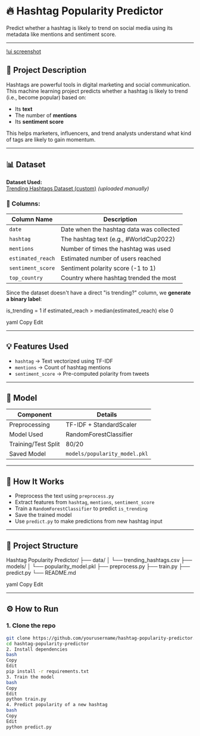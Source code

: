 # 🔥 Hashtag Popularity Predictor

Predict whether a hashtag is likely to trend on social media using its metadata like mentions and sentiment score.

---

[!ui screenshot](assets/image.png)

## 📌 Project Description

Hashtags are powerful tools in digital marketing and social communication. This machine learning project predicts whether a hashtag is likely to trend (i.e., become popular) based on:

- Its **text**
- The number of **mentions**
- Its **sentiment score**

This helps marketers, influencers, and trend analysts understand what kind of tags are likely to gain momentum.

---

## 📊 Dataset

**Dataset Used:**  
[Trending Hashtags Dataset (custom)](https://www.kaggle.com/) *(uploaded manually)*

### 📁 Columns:
| Column Name        | Description                                  |
|--------------------|----------------------------------------------|
| `date`             | Date when the hashtag data was collected     |
| `hashtag`          | The hashtag text (e.g., #WorldCup2022)       |
| `mentions`         | Number of times the hashtag was used         |
| `estimated_reach`  | Estimated number of users reached            |
| `sentiment_score`  | Sentiment polarity score (-1 to 1)           |
| `top_country`      | Country where hashtag trended the most       |

Since the dataset doesn't have a direct "is trending?" column, we **generate a binary label**:

is_trending = 1 if estimated_reach > median(estimated_reach) else 0

yaml
Copy
Edit

---

## 💡 Features Used

- `hashtag` → Text vectorized using TF-IDF
- `mentions` → Count of hashtag mentions
- `sentiment_score` → Pre-computed polarity from tweets

---

## 🚀 Model

| Component            | Details                          |
|----------------------|----------------------------------|
| Preprocessing        | TF-IDF + StandardScaler          |
| Model Used           | RandomForestClassifier           |
| Training/Test Split  | 80/20                            |
| Saved Model          | `models/popularity_model.pkl`    |

---

## 🧠 How It Works

- Preprocess the text using `preprocess.py`
- Extract features from `hashtag`, `mentions`, `sentiment_score`
- Train a `RandomForestClassifier` to predict `is_trending`
- Save the trained model
- Use `predict.py` to make predictions from new hashtag input

---

## 📁 Project Structure

Hashtag Popularity Predictor/
├── data/
│ └── trending_hashtags.csv
├── models/
│ └── popularity_model.pkl
├── preprocess.py
├── train.py
├── predict.py
└── README.md

yaml
Copy
Edit

---

## ⚙️ How to Run

### 1. Clone the repo
```bash
git clone https://github.com/yourusername/hashtag-popularity-predictor.git
cd hashtag-popularity-predictor
2. Install dependencies
bash
Copy
Edit
pip install -r requirements.txt
3. Train the model
bash
Copy
Edit
python train.py
4. Predict popularity of a new hashtag
bash
Copy
Edit
python predict.py